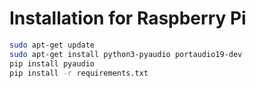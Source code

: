 # Installation for Raspberry Pi

```bash
sudo apt-get update
sudo apt-get install python3-pyaudio portaudio19-dev
pip install pyaudio
pip install -r requirements.txt
```

